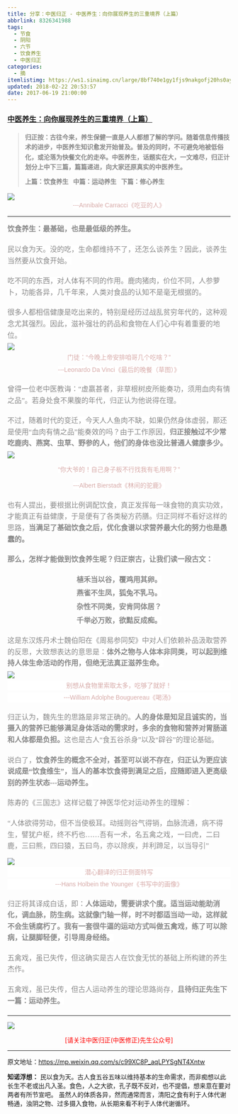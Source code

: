 ```yaml
---
title: 分享：中医归正 - 中医养生：向你展现养生的三重境界（上篇）
abbrlink: 8326341988
tags:
  - 节食
  - 阴阳
  - 六节
  - 饮食养生
  - 中医归正
categories:
  - 摘
itemlistimg: https://ws1.sinaimg.cn/large/8bf740e1gy1fjs9nakgofj20hs0ayn8r.jpg
updated: 2018-02-22 20:53:57
date: 2017-06-19 21:00:00
---
```

###  [中医养生：向你展现养生的三重境界（上篇）](https://mp.weixin.qq.com/s/c99XC8P_aqLPYSgNT4Xntw  "跳转至原文")

<div class="rich_media_content ">
                    <blockquote><p style="margin-top: 20px; margin-bottom: 10px; white-space: normal;"><strong style="max-width: 100%; color: rgb(62, 62, 62); font-size: 14px; line-height: 22.399999618530273px; box-sizing: border-box !important; word-wrap: break-word !important; "><span style="max-width: 100%; font-family: 仿宋; color: rgb(136, 136, 136); box-sizing: border-box !important; word-wrap: break-word !important;">归正按：</span></strong><strong style="max-width: 100%; color: rgb(62, 62, 62); font-size: 14px; line-height: 22.399999618530273px; box-sizing: border-box !important; word-wrap: break-word !important; "><span style="max-width: 100%; font-family: 仿宋; color: rgb(136, 136, 136); box-sizing: border-box !important; word-wrap: break-word !important;">古往今来，养生保健一直是人人都想了解的学问。随着信息传播技术的进步，中医养生知识愈发开始普及。普及的同时，不可避免地被低俗化，或沦落为快餐文化的走卒。中医养生，话题实在大，一文难尽，归正计划分上中下三篇，篇篇递进，向大家还原真实的中医养生。</span></strong></p><p style="margin-top: 10px; margin-bottom: 5px; white-space: normal;"><strong style="max-width: 100%; color: rgb(62, 62, 62); font-size: 14px; line-height: 22.399999618530273px; box-sizing: border-box !important; word-wrap: break-word !important;"><span style="max-width: 100%; font-family: 仿宋; color: rgb(136, 136, 136); box-sizing: border-box !important; word-wrap: break-word !important;">上篇：饮食养生 &nbsp;&nbsp;</span></strong><strong style="max-width: 100%; color: rgb(62, 62, 62); font-size: 14px; line-height: 22.399999618530273px; box-sizing: border-box !important; word-wrap: break-word !important; "><span style="max-width: 100%; font-family: 仿宋; color: rgb(136, 136, 136); box-sizing: border-box !important; word-wrap: break-word !important;">中篇：运动养生 &nbsp;&nbsp;</span></strong><strong style="max-width: 100%; color: rgb(62, 62, 62); font-size: 14px; line-height: 22.399999618530273px; box-sizing: border-box !important; word-wrap: break-word !important; "><span style="max-width: 100%; font-family: 仿宋; color: rgb(136, 136, 136); box-sizing: border-box !important; word-wrap: break-word !important;">下篇：修心养生</span></strong></p></blockquote><p style="margin-top: 10px; margin-bottom: 5px; white-space: normal;"><strong style="max-width: 100%; color: rgb(62, 62, 62); font-size: 14px; line-height: 22.399999618530273px; box-sizing: border-box !important; word-wrap: break-word !important; "><span style="max-width: 100%; font-family: 仿宋; color: rgb(136, 136, 136); box-sizing: border-box !important; word-wrap: break-word !important;"></span></strong></p><p style="margin-bottom: 5px; text-align: center; margin-top: 5px;"><img style="clear: both; display: block; margin:auto;" src="https://ws1.sinaimg.cn/large/8bf740e1gy1fjs9mab7otj20hs0dsk85.jpg" data-ratio="0.7746666666666666" data-w="750"  /><span style="color: rgb(215, 171, 169); font-size: 14px; line-height: 22.399999618530273px; font-family: Arial, 宋体; text-align: center; background-color: rgb(255, 255, 255);">---Annibale Carracci《吃豆的人》</span></p><hr  /><p style="margin-bottom: 5px; text-align: left; margin-top: 15px;"><strong style="color: rgb(136, 136, 136); font-family: 仿宋; font-size: 16px; line-height: 1.6;">饮食养生：最基础，也是最低级的养生。</strong><br  /><span style="color: rgb(215, 171, 169); font-size: 14px; line-height: 22.399999618530273px; font-family: Arial, 宋体; text-align: center; background-color: rgb(255, 255, 255);"></span></p><p style="margin-bottom: 20px; text-align: left; margin-top: 20px;"><span style="color: rgb(136, 136, 136); font-family: 仿宋; font-size: 16px; line-height: 1.6; background-color: rgb(255, 255, 255);"></span><span style="color: rgb(136, 136, 136); font-family: 仿宋; font-size: 16px; line-height: 1.6; background-color: rgb(255, 255, 255);">民以食为天。没的吃，生命都维持不了，还怎么谈养生？因此，谈养生当然要从饮食开始。</span></p><p style="margin-bottom: 20px; text-align: left; margin-top: 20px;"><span style="color: rgb(136, 136, 136); font-family: 仿宋; font-size: 16px; line-height: 1.6; background-color: rgb(255, 255, 255);">吃不同的东西，对人体有不同的作用。鹿肉猪肉，价位不同，人参萝卜，功能各异，几千年来，人类对食品的认知不是毫无根据的。</span></p><p style="margin-top: 20px; margin-bottom: 5px; white-space: normal;"><span style="color: rgb(136, 136, 136); font-family: 仿宋; font-size: 16px; line-height: 1.6; background-color: rgb(255, 255, 255);">很多人都相信健康是吃出来的，特别是经历过战乱贫穷年代的，这种观念尤其强烈。因此，滋补强壮的药品和食物在人们心中有着重要的地位。</span></p><p style="margin-top: 5px; margin-bottom: 5px; white-space: normal;"><img style="clear: both; display: block; margin:auto;" src="https://ws1.sinaimg.cn/large/8bf740e1gy1fjs9nakgofj20hs0ayn8r.jpg" data-ratio="0.6155913978494624" data-w="744" style="line-height: 1.6;"  /></p><p style="margin-top: 5px; margin-bottom: 5px; white-space: normal; text-align: center;"><span style="color: rgb(215, 171, 169); font-size: 14px; line-height: 22.399999618530273px; font-family: Arial, 宋体; text-align: center; background-color: rgb(255, 255, 255);">门徒：“今晚上帝安排咱哥几个吃啥？”</span></p><p style="margin-top: 5px; margin-bottom: 5px; white-space: normal; text-align: center;"><span style="color: rgb(215, 171, 169); font-size: 14px; line-height: 22.399999618530273px; font-family: Arial, 宋体; text-align: center; background-color: rgb(255, 255, 255);">---Leonardo Da Vinci《最后的晚餐（草图）》</span><span style="color: rgb(136, 136, 136); font-family: 仿宋; font-size: 16px; line-height: 1.6; background-color: rgb(255, 255, 255);"></span><br  /></p><p style="margin-top: 20px; margin-bottom: 20px; white-space: normal;"><span style="color: rgb(136, 136, 136); font-family: 仿宋; font-size: 16px; line-height: 1.6; background-color: rgb(255, 255, 255);">曾得一位老中医教诲：“虚羸甚者，非草根树皮所能奏功，须用血肉有情之品”。若身处食不果腹的年代，归正认为他说得在理。</span></p><p style="margin-top: 20px; margin-bottom: 5px; white-space: normal;"><span style="color: rgb(136, 136, 136); font-family: 仿宋; font-size: 16px; line-height: 1.6; background-color: rgb(255, 255, 255);">不过，随着时代的变迁，今天人人鱼</span><span style="color: rgb(136, 136, 136); font-family: 仿宋; font-size: 16px; line-height: 1.6; background-color: rgb(255, 255, 255);">肉不缺，如果仍然身体虚弱，那还是使用“血肉有情之品”能奏效的吗？由于工作原因，<strong>归正接触过不少常吃鹿肉、燕窝、虫草、野参的人，他们的身体也没比普通人健康多少。</strong></span></p><p style="margin-top: 5px; margin-bottom: 5px; white-space: normal;"><img style="clear: both; display: block; margin:auto;" src="https://ws1.sinaimg.cn/large/8bf740e1gy1fjs9nzm2kfj20hs0fin82.jpg" data-ratio="0.8715083798882681" data-w="895" style="line-height: 1.6;"  /></p><p style="text-align: center;"><span style="color: rgb(215, 171, 169); font-size: 14px; line-height: 22.399999618530273px; font-family: Arial, 宋体; text-align: center; background-color: rgb(255, 255, 255);"></span><span style="color: rgb(215, 171, 169); font-family: Arial, 宋体; font-size: 14px; line-height: 22.399999618530273px; text-align: center; background-color: rgb(255, 255, 255);">“你大爷的！自己身子板不行找我有毛用啊？”</span></p><p style="margin-top: 5px; margin-bottom: 5px; white-space: normal; text-align: center;"><span style="color: rgb(215, 171, 169); font-size: 14px; line-height: 22.399999618530273px; font-family: Arial, 宋体; background-color: rgb(255, 255, 255);">---Albert Bierstadt《林间的驼鹿》</span></p><p style="margin-top: 20px;"><span style="color: rgb(136, 136, 136); font-family: 仿宋; font-size: 16px; line-height: 1.6; background-color: rgb(255, 255, 255);">也有人提出，要根据比例调配饮食，真正发挥每一味食物的真实功效，才能真正有益健康，于是便有了各类秘方药膳。归正同样不看好这样的思路，</span><strong style="color: rgb(136, 136, 136); font-family: 仿宋; font-size: 16px; line-height: 1.6;">当满足了基础饮食之后，优化食谱以求营养最大化的努力也是愚蠢的。</strong><span style="color: rgb(215, 171, 169); font-size: 14px; line-height: 22.399999618530273px; font-family: Arial, 宋体; text-align: center; background-color: rgb(255, 255, 255);"><br  /></span></p><p style="margin-top: 20px; margin-bottom: 20px; white-space: normal;"><strong><span style="color: rgb(136, 136, 136); font-family: 仿宋; font-size: 16px; line-height: 1.6; background-color: rgb(255, 255, 255);">那么，怎样才能做到饮食养生呢？归正崇古，让我们读一段古文：</span></strong></p><p style="margin-top: 5px; margin-bottom: 5px; white-space: normal; text-align: center;"><strong><span style="color: rgb(136, 136, 136); font-family: 仿宋; font-size: 16px; line-height: 1.6; background-color: rgb(255, 255, 255);">植禾当以谷，覆鸡用其卵。</span></strong></p><p style="margin-top: 5px; margin-bottom: 5px; white-space: normal; text-align: center;"><strong><span style="max-width: 100%; font-size: 16px; line-height: 1.6; color: rgb(136, 136, 136); font-family: 仿宋; box-sizing: border-box !important; word-wrap: break-word !important; background-color: rgb(255, 255, 255);">燕雀不生凤，狐兔不乳马。</span></strong></p><p style="margin-top: 5px; margin-bottom: 5px; white-space: normal; text-align: center;"><strong><span style="max-width: 100%; font-size: 16px; line-height: 1.6; color: rgb(136, 136, 136); font-family: 仿宋; box-sizing: border-box !important; word-wrap: break-word !important; background-color: rgb(255, 255, 255);">杂性不同类，安肯同体居？</span></strong></p><p style="margin-top: 5px; margin-bottom: 5px; white-space: normal; text-align: center;"><strong><span style="max-width: 100%; font-size: 16px; line-height: 1.6; color: rgb(136, 136, 136); font-family: 仿宋; box-sizing: border-box !important; word-wrap: break-word !important; background-color: rgb(255, 255, 255);">千举必万败，欲黠反成痴。</span></strong></p><p style="margin-top: 20px; margin-bottom: 5px; white-space: normal;"><span style="color: rgb(136, 136, 136); font-family: 仿宋; font-size: 16px; line-height: 1.6; background-color: rgb(255, 255, 255);">这是东汉炼丹术士魏伯阳在《周易参同契》中对人们依赖补品汲取营养的反思，大致想表达的意思是：<strong>体外之物与人体本非同类，可以起到维持人体生命活动的作用，但绝无法真正滋养生命。</strong></span></p><p style="margin-top: 5px; margin-bottom: 5px; white-space: normal;"><img style="clear: both; display: block; margin:auto;" src="https://ws1.sinaimg.cn/large/8bf740e1gy1fjs9olbc4oj20hs0kntkd.jpg" data-ratio="1.160857908847185" data-w="746" style="line-height: 1.6;"  /></p><p style="margin-top: 5px; margin-bottom: 5px; font-weight: bold; font-size: 24px; white-space: normal; text-align: center; color: rgb(34, 30, 31); font-family: Arial, 宋体; line-height: normal; background-color: rgb(255, 255, 255);"><span style="color: rgb(215, 171, 169); font-size: 14px; font-weight: 400; line-height: 22.399999618530273px;">别想从食物里索取太多，吃够了就好！</span></p><p style="margin-top: 5px; margin-bottom: 20px; font-weight: bold; font-size: 24px; white-space: normal; text-align: center; color: rgb(34, 30, 31); font-family: Arial, 宋体; line-height: normal; background-color: rgb(255, 255, 255);"><span style="color: rgb(215, 171, 169); font-size: 14px; font-weight: 400; line-height: 22.399999618530273px;">---William Adolphe Bouguereau《喝汤》</span></p><p style="margin-top: 5px; margin-bottom: 20px; white-space: normal;"><span style="color: rgb(136, 136, 136); font-family: 仿宋; font-size: 16px; line-height: 1.6; background-color: rgb(255, 255, 255);">归正认为，魏先生的思路是非常正确的。</span><strong style="color: rgb(136, 136, 136); font-family: 仿宋; font-size: 16px; line-height: 1.6;">人的身体是知足且诚实的，当摄入的营养已能够满足身体活动的需求时，多余的食物和营养对胃肠道和人体都是负担。</strong><span style="color: rgb(136, 136, 136); font-family: 仿宋; font-size: 16px; line-height: 1.6; background-color: rgb(255, 255, 255);">这也是古人“食五谷杀身”以及“辟谷”的理论基础。</span><br  /></p><p style="margin-top: 20px; margin-bottom: 20px; white-space: normal;"><span style="color: rgb(136, 136, 136); font-family: 仿宋; font-size: 16px; line-height: 1.6; background-color: rgb(255, 255, 255);">说白了，<strong>饮食养生的概念不全对，甚至可以说不存在，归正认为更应该说成是“饮食维生”，当人的基本饮食得到满足之后，应随即进入更高级别的养生状态---运动养生。</strong></span></p><p style="margin-top: 20px; margin-bottom: 20px; white-space: normal;"><span style="color: rgb(136, 136, 136); font-family: 仿宋; font-size: 16px; line-height: 1.6; background-color: rgb(255, 255, 255);">陈寿的《三国志》这样记载了神医华佗对运动养生的理解：</span></p><p style="margin-top: 20px; margin-bottom: 5px; white-space: normal;"><span style="color: rgb(136, 136, 136); font-family: 仿宋; font-size: 16px; line-height: 1.6; background-color: rgb(255, 255, 255);">“人体欲得劳动，但不当使极耳。动摇则谷气得销，血脉流通，病不得生，譬犹户枢，终不朽也……吾有一术，名五禽之戏，一曰虎，二曰鹿，三曰熊，四曰猿，五曰鸟，亦以除疾，并利蹄足，以当导引”</span></p><p style="margin-bottom: 5px;"><img style="clear: both; display: block; margin:auto;" src="https://ws1.sinaimg.cn/large/8bf740e1gy1fjs9p01tytj20hs0kr4fu.jpg" data-ratio="1.1675603217158177" data-w="746"  /></p><p style="margin-top: 5px; margin-bottom: 5px; font-weight: bold; font-size: 24px; white-space: normal; text-align: center; color: rgb(34, 30, 31); font-family: Arial, 宋体; line-height: normal; background-color: rgb(255, 255, 255);"><span style="color: rgb(215, 171, 169); font-size: 14px; font-weight: 400; line-height: 22.399999618530273px;">潜心翻译的归正侧面特写</span></p><p style="margin-top: 5px; margin-bottom: 5px; font-weight: bold; font-size: 24px; white-space: normal; text-align: center; color: rgb(34, 30, 31); font-family: Arial, 宋体; line-height: normal; background-color: rgb(255, 255, 255);"><span style="color: rgb(215, 171, 169); font-size: 14px; font-weight: 400; line-height: 22.399999618530273px;">---Hans Holbein the</span><span style="color: rgb(215, 171, 169); font-size: 14px; line-height: 22.399999618530273px; font-family: Arial, 宋体; text-align: center; background-color: rgb(255, 255, 255);"></span><span style="color: rgb(215, 171, 169); font-size: 14px; font-weight: 400; line-height: 22.399999618530273px;"> Younger《书写中的画像》</span></p><p style="margin-top: 20px; margin-bottom: 20px; white-space: normal;"><span style="line-height: 1.6; color: rgb(136, 136, 136); font-family: 仿宋; font-size: 16px; background-color: rgb(255, 255, 255);">归正将其译成白话，即：</span><strong style="line-height: 1.6;"><span style="color: rgb(136, 136, 136); font-family: 仿宋; font-size: 16px; line-height: 1.6; background-color: rgb(255, 255, 255);">人体运动，需要讲求个度。适当运动能助消化，调血脉，防生病。这就像门轴一样，时不时都适当动一动，这样就不会生锈腐朽了。我有一套很牛逼的运动方式叫做五禽戏，练了可以除病，让腿脚轻便，引导周身经络。</span></strong><br  /><span style="color: rgb(136, 136, 136); font-family: 仿宋; font-size: 16px; line-height: 1.6; background-color: rgb(255, 255, 255);"></span></p><p style="margin-top: 20px; margin-bottom: 20px; white-space: normal;"><span style="color: rgb(136, 136, 136); font-family: 仿宋; font-size: 16px; line-height: 1.6; background-color: rgb(255, 255, 255);">五禽戏，虽已失传，但这确实是古人在饮食无忧的基础上所构建的养生杰作。</span></p><p style="margin-top: 20px; margin-bottom: 20px; white-space: normal;"><span style="color: rgb(136, 136, 136); font-family: 仿宋; font-size: 16px; line-height: 1.6; background-color: rgb(255, 255, 255);">五禽戏，虽已失传，但古人运动养生的理论思路尚存，<strong>且待归正先生下一篇：运动养生。</strong></span></p><hr  />
					<img style="clear: both; display: block; margin:auto;" src="https://ws1.sinaimg.cn/mw690/8bf740e1gy1fgqt1hfuomj20hs0bzmyp.jpg" /><p style="text-align: center; color: red">[请关注中医归正(中医修正)先生公众号]</p><hr />
                </div>
				

				
原文地址：https://mp.weixin.qq.com/s/c99XC8P_aqLPYSgNT4Xntw


**知诺浮想：**
民以食为天。古人食五谷五味以维持基本的生命需求，而非痴想以此长生不老或出凡入圣。食色，人之大欲，孔子既不反对，也不提倡，想来意在要对两者有所节宣吧。
虽然人的体质各异，然而通常而言，清阳之食有利于人体代谢畅通，浊阴之物、过多摄入食物，从长期来看不利于人体代谢循环。